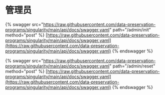 # 管理员

{% swagger src="https://raw.githubusercontent.com/data-preservation-programs/singularity/main/api/docs/swagger.yaml" path="/admin/init" method="post" %}
[https://raw.githubusercontent.com/data-preservation-programs/singularity/main/api/docs/swagger.yaml](https://raw.githubusercontent.com/data-preservation-programs/singularity/main/api/docs/swagger.yaml)
{% endswagger %}

{% swagger src="https://raw.githubusercontent.com/data-preservation-programs/singularity/main/api/docs/swagger.yaml" path="/admin/reset" method="post" %}
[https://raw.githubusercontent.com/data-preservation-programs/singularity/main/api/docs/swagger.yaml](https://raw.githubusercontent.com/data-preservation-programs/singularity/main/api/docs/swagger.yaml)
{% endswagger %}